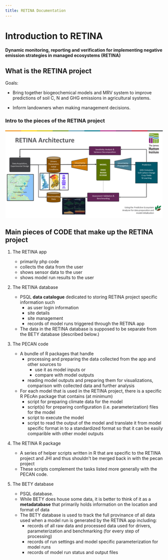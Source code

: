 ```yaml
---
title: RETINA Documentation
---
```



# Introduction to RETINA

**Dynamic monitoring, reporting and verification for implementing negative emission strategies in managed ecosystems (RETINA)**

## What is the RETINA project

Goals:

- Bring together biogeochemical models and MRV system to improve predictions of soil C, N and GHG emissions in agricultural systems.

- Inform landowners when making management decisions.

### Intro to the pieces of the RETINA project

![](images/RETINA_architecture.png)

## Main pieces of CODE that make up the RETINA project

1. The RETINA app
    - primarily php code
    - collects the data from the user
    - shows sensor data to the user
    - shows model run results to the user

2. The RETINA database
    - PSQL **data catalogue** dedicated to storing RETINA project specific information such 
        - as user login information 
        - site details
        - site management 
        - records of model runs triggered through the RETINA app
    - The data in the RETINA database is supposed to be separate from the BETY database (described below.) 

3. The PECAN code
    - A bundle of R packages that handle 
        - processing and preparing the data collected from the app and other sources to 
            - use it as model inputs or 
            - compare with model outputs
        - reading model outputs and preparing them for visualizations, comparison with collected data and further analysis
    - For each model that is used in the RETINA project, there is a specific R PEcAn package that contains (at minimum)
        - script for preparing climate data for the model
        - script(s) for preparing configuration (i.e. parameterization) files for the model
        - script to execute the model
        - script to read the output of the model and translate it from model specific format in to a standardized format so that it can be easily comparible with other model outputs

4. The RETINA R package
    - A series of helper scripts written in R that are specific to the RETINA project and JHI and thus shouldn't be merged back in with the pecan project 
    - These scripts complement the tasks listed more generally with the PECAN code. 

5. The BETY database
    - PSQL database. 
    - While BETY does house some data, it is better to think of it as a **metadatabase** that primarily holds information on the location and format of data
    - The BETY database is used to track the full provinance of all data used when a model run is generated by the RETINA app including:
        - records of all raw data and processed data used for drivers, parameterization and benchmarking (for every step of processing)
        - records of run settings and model specific parameterization for model runs 
        - records of model run status and output files
